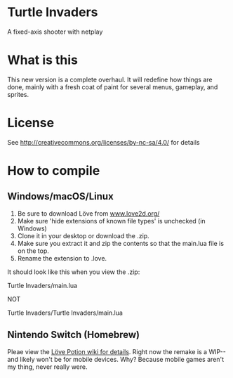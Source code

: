 # Turtle Invaders
A fixed-axis shooter with netplay

# What is this
This new version is a complete overhaul. It will redefine how things are done, mainly with a fresh coat of paint for several menus, gameplay, and sprites.


# License
See http://creativecommons.org/licenses/by-nc-sa/4.0/ for details

# How to compile
## Windows/macOS/Linux

1. Be sure to download Löve from www.love2d.org/
2. Make sure 'hide extensions of known file types' is unchecked (in Windows)
3. Clone it in your desktop or download the .zip.
4. Make sure you extract it and zip the contents so that the main.lua file is on the top.
5. Rename the extension to .love.

It should look like this when you view the .zip:

Turtle Invaders/main.lua

NOT

Turtle Invaders/Turtle Invaders/main.lua

## Nintendo Switch (Homebrew)
Pleae view the [Löve Potion wiki for details](https://turtlep.github.io/LovePotion/wiki/#/packaging). Right now the remake is a WIP--and likely won't be for mobile devices. Why? Because mobile games aren't my thing, never really were.
